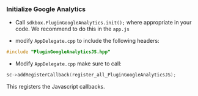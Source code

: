 ### Initialize Google Analytics
* Call `sdkbox.PluginGoogleAnalytics.init();` where appropriate in your code. We recommend to do this in the `app.js`

* modify `AppDelegate.cpp` to include the following headers:
```cpp
#include "PluginGoogleAnalyticsJS.hpp"
```

* Modify `AppDelegate.cpp` make sure to call:
```cpp
sc->addRegisterCallback(register_all_PluginGoogleAnalyticsJS);
```
This registers the Javascript callbacks.
